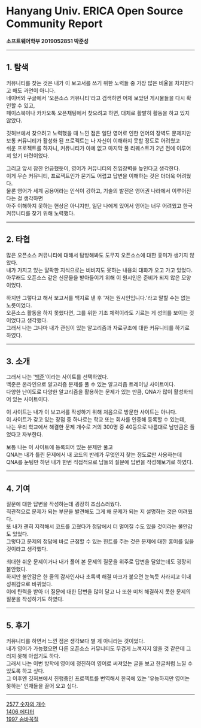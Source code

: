 # Hanyang Univ. ERICA Open Source Community Report  
  
**소프트웨어학부 2019052851 박준성**

---
## 1. 탐색   
커뮤니티를 찾는 것은 내가 이 보고서를 쓰기 위한 노력들 중 가장 많은 비율을 차지한다고 해도 과언이 아니다.  
네이버와 구글에서 '오픈소스 커뮤니티'라고 검색하면 어제 보았던 게시물들을 다시 확인할 수 있고,  
페이스북이나 카카오톡 오픈채팅에서 찾으려고 하면, 대체로 활발히 활동을 하고 있지 않았다.   

깃허브에서 찾으려고 노력했을 때 느낀 점은 일단 영어로 인한 언어의 장벽도 문제지만   
보통 커뮤니티가 활성화 된 프로젝트는 나 자신이 이해하지 못할 정도로 어려웠고  
쉬운 프로젝트를 하자니, 커뮤니티가 아예 없고 마지막 풀 리퀘스트가 2년 전에 이루어져 있기 마련이었다.  
  
그리고 앞서 잠깐 언급했듯이, 영어가 커뮤니티의 진입장벽을 높인다고 생각한다.  
이게 무슨 커뮤니티, 프로젝트인가 묻기도 어렵고 답변을 이해하는 것은 더더욱 어려웠다.  
물론 영어가 세계 공용어라는 인식이 강하고, 기술의 발전은 영어권 나라에서 이루어진다는 걸 생각하면  
아주 이해하지 못하는 현상은 아니지만, 일단 나에게 있어서 영어는 너무 어려웠고 한국 커뮤니티를 찾기 위해 노력했다.  
  
---
## 2. 타협 
많은 오픈소스 커뮤니티에 대해서 탐방해봐도 도무지 오픈소스에 대한 흥미가 생기지 않았다.    
내가 가지고 있는 얄팍한 지식으로는 비비지도 못하는 내용의 대화가 오고 가고 있었다.  
아무래도 오픈소스 같은 신문물을 받아들이기 위해 이 원시인은 준비가 되지 않은 모양이었다.  
  
하지만 그렇다고 해서 보고서를 백지로 낸 후 '저는 원시인입니다.'라고 말할 수는 없는 노릇이었다.  
오픈소스 활동을 하지 못했다면, 그를 위한 기초 체력이라도 기르는 게 성의를 보이는 것이었다고 생각했다.  
그래서 나는 그나마 내가 관심이 있는 알고리즘과 자료구조에 대한 커뮤니티를 하기로 하였다.  

---
## 3. 소개  
그래서 나는 '[백준](https://acmicpc.net)'이라는 사이트를 선택하였다.   
백준은 온라인으로 알고리즘 문제를 풀 수 있는 알고리즘 트레이닝 사이트이다.  
다양한 난이도로 다양한 알고리즘을 활용하는 문제가 있는 만큼, QNA가 많이 활성화되어 있는 사이트이다.  
  
이 사이트는 내가 이 보고서를 작성하기 위해 처음으로 방문한 사이트는 아니다.  
이 사이트가 갖고 있는 장점 중 하나로는 학교 또는 회사를 인증해 등록할 수 있는데,  
나는 우리 학교에서 해결한 문제 개수로 거의 300명 중 40등으로 나름대로 남만큼은 풀었다고 자부한다.
  
보통 나는 이 사이트에 등록되어 있는 문제만 풀고  
QNA는 내가 틀린 문제에서 내 코드의 반례가 무엇인지 찾는 정도로만 사용하는데   
QNA를 눈팅만 하던 내가 한번 직접적으로 남들의 질문에 답변을 작성해보기로 하였다.

---
## 4. 기여  
질문에 대한 답변을 작성하는데 굉장히 조심스러웠다.   
직관적으로 문제가 되는 부분을 발견해도 그게 왜 문제가 되는 지 설명하는 것은 어려웠다.  
또 내가 괜히 지적해서 코드를 고쳤다가 정답에서 더 멀어질 수도 있을 것이라는 불안감도 있었다.  
그렇다고 문제의 정답에 바로 근접할 수 있는 힌트를 주는 것은 문제에 대한 흥미를 잃을 것이라고 생각했다.  
  
최대한 쉬운 문제이거나 내가 풀어 본 문제의 질문을 위주로 답변을 달았는데도 굉장히 불안했다.  
하지만 불안감은 한 줄의 감사인사나 초록색 해결 마크가 붙으면 눈녹듯 사라지고 이내 성취감으로 바뀌었다.  
이에 탄력을 받아 더 질문에 대한 답변을 많이 달고 나 또한 미처 해결하지 못한 문제의 질문을 작성하기도 하였다.  

---
## 5. 후기  
커뮤니티를 하면서 느낀 점은 생각보다 별 게 아니라는 것이었다.  
내가 영어가 가능했으면 다른 오픈소스 커뮤니티도 무겁게 느껴지지 않을 것 같은데 그러지 못해 아쉽기도 하다.  
그래서 나는 이번 방학에 영어에 정진하여 영어로 써져있는 글을 보고 한글처럼 느낄 수 있도록 하고 싶다.  
그 이후엔 깃허브에서 진행중인 프로젝트를 번역해서 한국에 있는 '유능하지만 영어는 못하는' 인재들을 끌어 오고 싶다. 
  
---
  
[2577 숫자의 개수](https://www.acmicpc.net/board/view/44312)  
[1406 에디터](https://www.acmicpc.net/board/view/44310)  
[1997 숨바꼭질](https://www.acmicpc.net/board/view/43988)

